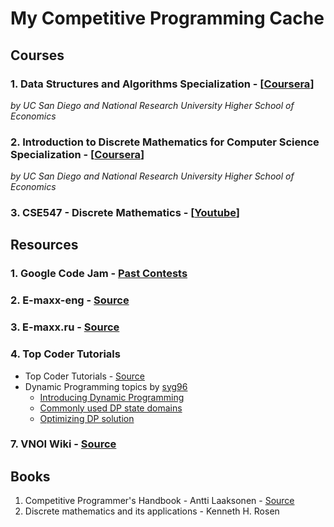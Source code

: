 
# My Competitive Programming Cache
## Courses
### 1. Data Structures and Algorithms Specialization - [[Coursera](https://www.coursera.org/specializations/data-structures-algorithms)]
_by UC San Diego and National Research University Higher School of Economics_

### 2. Introduction to Discrete Mathematics for Computer Science Specialization - [[Coursera](https://www.coursera.org/specializations/discrete-mathematics)]
_by UC San Diego and National Research University Higher School of Economics_

### 3. CSE547 - Discrete Mathematics - [[Youtube](https://www.youtube.com/watch?v=KkuSQGAHan0&list=PL462275E91FC7844D)]

## Resources
### 1. Google Code Jam - [Past Contests](https://codejam.withgoogle.com/codejam/past-contests)
### 2. E-maxx-eng - [Source](https://e-maxx-eng.appspot.com/)
### 3. E-maxx.ru - [Source](http://e-maxx.ru/)
### 4. Top Coder Tutorials

- Top Coder Tutorials - [Source](https://www.topcoder.com/community/data-science/data-science-tutorials/)
- Dynamic Programming topics by [syg96](https://www.topcoder.com/members/syg96)
	+ [Introducing Dynamic Programming](https://apps.topcoder.com/forums/?module=Thread&start=0&threadID=700080)
	+ [Commonly used DP state domains](https://apps.topcoder.com/forums/?module=Thread&start=0&threadID=697369)
	+ [Optimizing DP solution](https://apps.topcoder.com/forums/?module=Thread&start=0&threadID=697925)

### 7. VNOI Wiki - [Source](http://vnoi.info/wiki/Home)


## Books

1. Competitive Programmer's Handbook - Antti Laaksonen - [Source](https://github.com/pllk/cphb)
2. Discrete mathematics and its applications - Kenneth H. Rosen
